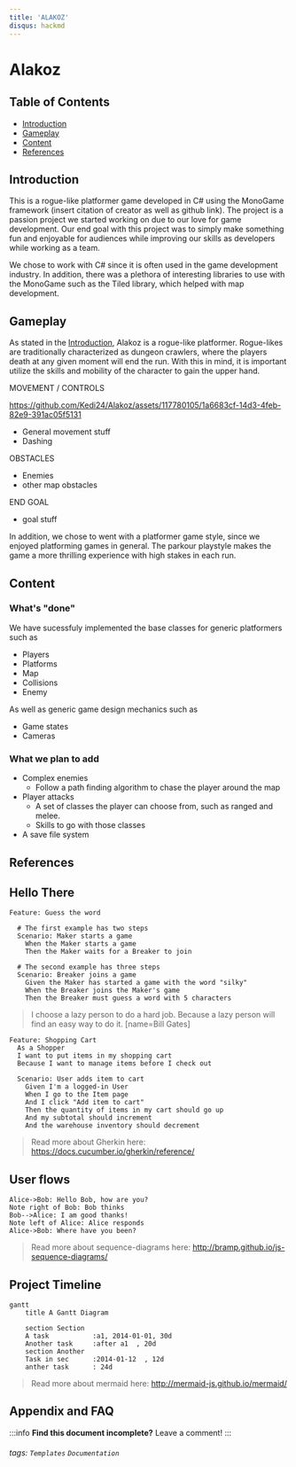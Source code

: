 ```yaml
---
title: 'ALAKOZ'
disqus: hackmd
---
```


Alakoz
===

## Table of Contents

* [Introduction](#introduction)
* [Gameplay](#gameplay)
* [Content](#content)
* [References](#references)

## Introduction <a name ="introduction"></a>

This is a rogue-like platformer game developed in C# using the MonoGame framework (insert citation of creator as well as github link). The project is a passion project we started working on due to our love for game development. Our end goal with this project was to simply make something fun and enjoyable for audiences while improving our skills as developers while working as a team.

We chose to work with C# since it is often used in the game development industry. In addition, there was a plethora of interesting libraries to use with the MonoGame such as the Tiled library, which helped with map development. 

## Gameplay <a name ="gameplay"></a>

As stated in the [Introduction](#introduction), Alakoz is a rogue-like platformer. Rogue-likes are traditionally characterized as dungeon crawlers, where the players death at any given moment will end the run. With this in mind, it is important utilize the skills and mobility of the character to gain the upper hand.

MOVEMENT / CONTROLS


https://github.com/Kedi24/Alakoz/assets/117780105/1a6683cf-14d3-4feb-82e9-391ac05f5131


- General movement stuff
- Dashing 

OBSTACLES 
- Enemies
- other map obstacles

END GOAL
- goal stuff 


In addition, we chose to went with a platformer game style, since we enjoyed platforming games in general. The parkour playstyle makes the game a more thrilling experience with high stakes in each run. 

## Content <a name ="#content"></a>

### What's "done"

We have sucessfuly implemented the base classes for generic platformers such as
* Players
* Platforms
* Map
* Collisions 
* Enemy

As well as generic game design mechanics such as 
* Game states 
* Cameras



### What we plan to add
* Complex enemies
    * Follow a path finding algorithm to chase the player around the map
* Player attacks 
    * A set of classes the player can choose from, such as ranged and melee. 
    * Skills to go with those classes
* A save file system


## References <a name ="references"></a>

Hello There 
---

```gherkin=
Feature: Guess the word

  # The first example has two steps
  Scenario: Maker starts a game
    When the Maker starts a game
    Then the Maker waits for a Breaker to join

  # The second example has three steps
  Scenario: Breaker joins a game
    Given the Maker has started a game with the word "silky"
    When the Breaker joins the Maker's game
    Then the Breaker must guess a word with 5 characters
```
> I choose a lazy person to do a hard job. Because a lazy person will find an easy way to do it. [name=Bill Gates]


```gherkin=
Feature: Shopping Cart
  As a Shopper
  I want to put items in my shopping cart
  Because I want to manage items before I check out

  Scenario: User adds item to cart
    Given I'm a logged-in User
    When I go to the Item page
    And I click "Add item to cart"
    Then the quantity of items in my cart should go up
    And my subtotal should increment
    And the warehouse inventory should decrement
```

> Read more about Gherkin here: https://docs.cucumber.io/gherkin/reference/

User flows
---
```sequence
Alice->Bob: Hello Bob, how are you?
Note right of Bob: Bob thinks
Bob-->Alice: I am good thanks!
Note left of Alice: Alice responds
Alice->Bob: Where have you been?
```

> Read more about sequence-diagrams here: http://bramp.github.io/js-sequence-diagrams/

Project Timeline
---
```mermaid
gantt
    title A Gantt Diagram

    section Section
    A task           :a1, 2014-01-01, 30d
    Another task     :after a1  , 20d
    section Another
    Task in sec      :2014-01-12  , 12d
    anther task      : 24d
```

> Read more about mermaid here: http://mermaid-js.github.io/mermaid/

## Appendix and FAQ

:::info
**Find this document incomplete?** Leave a comment!
:::

###### tags: `Templates` `Documentation`
